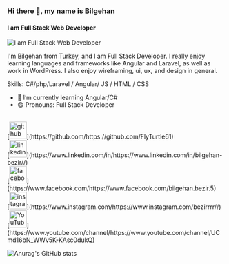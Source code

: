 ### Hi there 👋, my name is Bilgehan
#### I am Full Stack Web Developer
![I am Full Stack Web Developer](https://img.freepik.com/premium-vector/web-development-coding-programming-futuristic-banner-computer-code-laptop_3482-5572.jpg?w=2000)

I'm Bilgehan from Turkey, and I am Full Stack Developer. I really enjoy learning languages and frameworks like Angular and Laravel, as well as work in WordPress. I also enjoy wireframing, ui, ux, and design in general. 

Skills: C#/php/Laravel / Angular/ JS / HTML / CSS

- 🌱 I’m currently learning Angular/C# 
- 😄 Pronouns: Full Stack Developer 

<br>
[<img src='https://cdn.jsdelivr.net/npm/simple-icons@3.0.1/icons/github.svg' alt='github' height='40'>](https://github.com/https://github.com/FlyTurtle61)  
<br>
[<img src='https://cdn.jsdelivr.net/npm/simple-icons@3.0.1/icons/linkedin.svg' alt='linkedin' height='40'>](https://www.linkedin.com/in/https://www.linkedin.com/in/bilgehan-bezir//)  
<br>
[<img src='https://cdn.jsdelivr.net/npm/simple-icons@3.0.1/icons/facebook.svg' alt='facebook' height='40'>](https://www.facebook.com/https://www.facebook.com/bilgehan.bezir.5)  
<br>
[<img src='https://cdn.jsdelivr.net/npm/simple-icons@3.0.1/icons/instagram.svg' alt='instagram' height='40'>](https://www.instagram.com/https://www.instagram.com/bezirrrr//)  
<br>
[<img src='https://cdn.jsdelivr.net/npm/simple-icons@3.0.1/icons/youtube.svg' alt='YouTube' height='40'>](https://www.youtube.com/channel/https://www.youtube.com/channel/UCmd16bN_WWv5K-KAsc0dukQ)  
<br>

![Anurag's GitHub stats](https://github-readme-stats.vercel.app/api?username=FlyTurtle61)